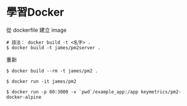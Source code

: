 # 學習Docker

從 dockerfile 建立 image
```
# 語法： docker build -t <名字> .
$ docker build -t james/pm2server .
```

重新
```
$ docker build --rm -t james/pm2 .       
```

```
$ docker run -it james/pm2
```

```
$ docker run -p 80:3000 -v `pwd`/example_app:/app keymetrics/pm2-docker-alpine
```

